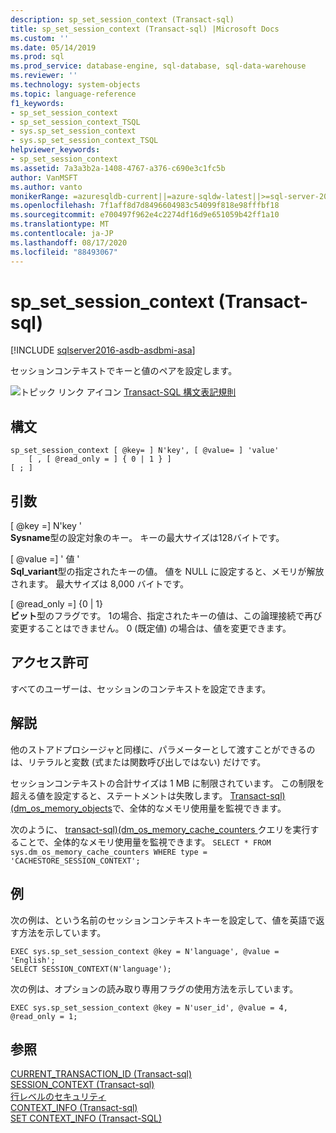 ```yaml
---
description: sp_set_session_context (Transact-sql)
title: sp_set_session_context (Transact-sql) |Microsoft Docs
ms.custom: ''
ms.date: 05/14/2019
ms.prod: sql
ms.prod_service: database-engine, sql-database, sql-data-warehouse
ms.reviewer: ''
ms.technology: system-objects
ms.topic: language-reference
f1_keywords:
- sp_set_session_context
- sp_set_session_context_TSQL
- sys.sp_set_session_context
- sys.sp_set_session_context_TSQL
helpviewer_keywords:
- sp_set_session_context
ms.assetid: 7a3a3b2a-1408-4767-a376-c690e3c1fc5b
author: VanMSFT
ms.author: vanto
monikerRange: =azuresqldb-current||=azure-sqldw-latest||>=sql-server-2016||=sqlallproducts-allversions||>=sql-server-linux-2017||=azuresqldb-mi-current
ms.openlocfilehash: 7f1aff8d7d8496604983c54099f818e98fffbf18
ms.sourcegitcommit: e700497f962e4c2274df16d9e651059b42ff1a10
ms.translationtype: MT
ms.contentlocale: ja-JP
ms.lasthandoff: 08/17/2020
ms.locfileid: "88493067"
---
```

# <a name="sp_set_session_context-transact-sql"></a>sp_set_session_context (Transact-sql)
[!INCLUDE [sqlserver2016-asdb-asdbmi-asa](../../includes/applies-to-version/sqlserver2016-asdb-asdbmi-asa.md)]

セッションコンテキストでキーと値のペアを設定します。  
  

 ![トピック リンク アイコン](../../database-engine/configure-windows/media/topic-link.gif "トピック リンク アイコン") [Transact-SQL 構文表記規則](../../t-sql/language-elements/transact-sql-syntax-conventions-transact-sql.md)  
  
## <a name="syntax"></a>構文  
  
```  
sp_set_session_context [ @key= ] N'key', [ @value= ] 'value'  
    [ , [ @read_only = ] { 0 | 1 } ]  
[ ; ]  
```  
  
## <a name="arguments"></a>引数  
 [ @key =] N'key '  
 **Sysname**型の設定対象のキー。 キーの最大サイズは128バイトです。  
  
 [ @value =] ' 値 '  
 **Sql_variant**型の指定されたキーの値。 値を NULL に設定すると、メモリが解放されます。 最大サイズは 8,000 バイトです。  
  
 [ @read_only =] {0 | 1}  
 **ビット**型のフラグです。 1の場合、指定されたキーの値は、この論理接続で再び変更することはできません。 0 (既定値) の場合は、値を変更できます。  
  
## <a name="permissions"></a>アクセス許可  
 すべてのユーザーは、セッションのコンテキストを設定できます。  
  
## <a name="remarks"></a>解説  
 他のストアドプロシージャと同様に、パラメーターとして渡すことができるのは、リテラルと変数 (式または関数呼び出しではない) だけです。  
  
 セッションコンテキストの合計サイズは 1 MB に制限されています。 この制限を超える値を設定すると、ステートメントは失敗します。 [Transact-sql&#41;&#40;dm_os_memory_objects](../../relational-databases/system-dynamic-management-views/sys-dm-os-memory-objects-transact-sql.md)で、全体的なメモリ使用量を監視できます。  
  
 次のように、 [transact-sql&#41;&#40;dm_os_memory_cache_counters ](../../relational-databases/system-dynamic-management-views/sys-dm-os-memory-cache-counters-transact-sql.md) クエリを実行することで、全体的なメモリ使用量を監視できます。 `SELECT * FROM sys.dm_os_memory_cache_counters WHERE type = 'CACHESTORE_SESSION_CONTEXT';`  
  
## <a name="examples"></a>例  
 次の例は、という名前のセッションコンテキストキーを設定して、値を英語で返す方法を示しています。  
  
```  
EXEC sys.sp_set_session_context @key = N'language', @value = 'English';  
SELECT SESSION_CONTEXT(N'language');  
```  
  
 次の例は、オプションの読み取り専用フラグの使用方法を示しています。  
  
```  
EXEC sys.sp_set_session_context @key = N'user_id', @value = 4, @read_only = 1;  
```  
  
## <a name="see-also"></a>参照  
 [CURRENT_TRANSACTION_ID &#40;Transact-sql&#41;](../../t-sql/functions/current-transaction-id-transact-sql.md)   
 [SESSION_CONTEXT &#40;Transact-sql&#41;](../../t-sql/functions/session-context-transact-sql.md)   
 [行レベルのセキュリティ](../../relational-databases/security/row-level-security.md)   
 [CONTEXT_INFO &#40;Transact-sql&#41;](../../t-sql/functions/context-info-transact-sql.md)   
 [SET CONTEXT_INFO &#40;Transact-SQL&#41;](../../t-sql/statements/set-context-info-transact-sql.md)  
  
  
